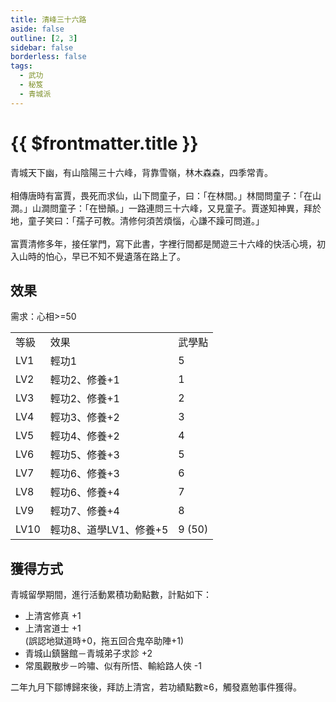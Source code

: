 ```yaml
---
title: 清峰三十六路
aside: false
outline: [2, 3]
sidebar: false
borderless: false
tags:
  - 武功
  - 秘笈
  - 青城派
---
```


# {{ $frontmatter.title }}

<BookItemIcon :size="`medium`" :needLink="false" :no="4009" :style="'float: right;'" />

青城天下幽，有山陰陽三十六峰，背靠雪嶺，林木森森，四季常青。
<br><br>
相傳唐時有富賈，畏死而求仙，山下問童子，曰：「在林間。」林間問童子：「在山澗。」山澗問童子：「在巒顛。」一路連問三十六峰，又見童子。賈遂知神異，拜於地，童子笑曰：「孺子可教。清修何須苦煩惱，心謙不躁可問道。」
<br><br>
富賈清修多年，接任掌門，寫下此書，字裡行間都是閒遊三十六峰的快活心境，初入山時的怕心，早已不知不覺遺落在路上了。
<br clear="all" />

## 效果

需求：心相>=50

<table>
    <tr>
        <td>等級</td>
        <td>效果</td>
        <td>武學點</td>
    </tr>
    <tr>
        <td>LV1</td>
        <td>輕功1</td>
        <td>5</td>
    </tr>
    <tr>
        <td>LV2</td>
        <td>輕功2、修養+1</td>
        <td>1</td>
    </tr>
    <tr>
        <td>LV3</td>
        <td>輕功2、修養+1</td>
        <td>2</td>
    </tr>
    <tr>
        <td>LV4</td>
        <td>輕功3、修養+2</td>
        <td>3</td>
    </tr>
    <tr>
        <td>LV5</td>
        <td>輕功4、修養+2</td>
        <td>4</td>
    </tr>
    <tr>
        <td>LV6</td>
        <td>輕功5、修養+3</td>
        <td>5</td>
    </tr>
    <tr>
        <td>LV7</td>
        <td>輕功6、修養+3</td>
        <td>6</td>
    </tr>
    <tr>
        <td>LV8</td>
        <td>輕功6、修養+4</td>
        <td>7</td>
    </tr>
    <tr>
        <td>LV9</td>
        <td>輕功7、修養+4</td>
        <td>8</td>
    </tr>
    <tr>
        <td>LV10</td>
        <td>輕功8、道學LV1、修養+5</td>
        <td>9 (50)</td>
    </tr>
</table>

## 獲得方式

青城留學期間，進行活動累積功勳點數，計點如下：
+ 上清宮修真 +1
+ 上清宮道士 +1<br>
(誤認地獄道時+0，拖五回合鬼卒助陣+1)
+ 青城山鎮醫館－青城弟子求診 +2
+ 常風觀散步－吟嘯、似有所悟、輸給路人俠 -1

二年九月下鄒博歸來後，拜訪上清宮，若功績點數≥6，觸發嘉勉事件獲得。